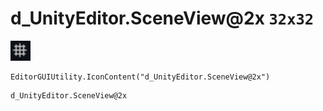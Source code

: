 # d_UnityEditor.SceneView@2x `32x32`
<img src="/img/d_UnityEditor.SceneView.png" width=32 height=32>

``` CSharp
EditorGUIUtility.IconContent("d_UnityEditor.SceneView@2x")
```
```
d_UnityEditor.SceneView@2x
```
